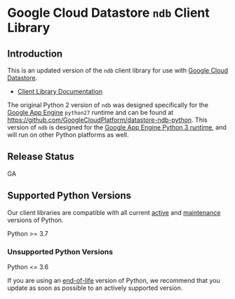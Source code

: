 # Google Cloud Datastore `ndb` Client Library

## Introduction

This is an updated version of the `ndb` client library for use with
[Google Cloud Datastore][0].

* [Client Library Documentation](https://googleapis.dev/python/python-ndb/latest)

The original Python 2 version of `ndb` was designed specifically for the
[Google App Engine][1] `python27` runtime and can be found at
https://github.com/GoogleCloudPlatform/datastore-ndb-python. This version of
`ndb` is designed for the [Google App Engine Python 3 runtime][2], and will
run on other Python platforms as well.

[0]: https://cloud.google.com/datastore
[1]: https://cloud.google.com/appengine
[2]: https://cloud.google.com/appengine/docs/standard/python3/

## Release Status

GA

## Supported Python Versions

Our client libraries are compatible with all current [active][3] and [maintenance][4] versions of Python.

Python >= 3.7

[3]: https://devguide.python.org/devcycle/#in-development-main-branch
[4]: https://devguide.python.org/devcycle/#maintenance-branches

### Unsupported Python Versions

Python <= 3.6

If you are using an [end-of-life][5]
version of Python, we recommend that you update as soon as possible to an actively supported version.

[5]: https://devguide.python.org/devcycle/#end-of-life-branches
